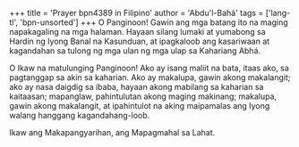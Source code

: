 +++
title = 'Prayer bpn4389 in Filipino'
author = 'Abdu'l-Bahá'
tags = ['lang-tl', 'bpn-unsorted']
+++
O Panginoon! Gawin ang mga batang ito na maging napakagaling na mga halaman. Hayaan silang lumaki at yumabong sa Hardin ng Iyong Banal na Kasunduan, at ipagkaloob ang kasariwaan at kagandahan sa tulong ng mga ulan ng mga ulap sa Kahariang Abhá.

O Ikaw na matulunging Panginoon! Ako ay isang maliit na bata, itaas ako, sa pagtanggap sa akin sa kaharian. Ako ay makalupa, gawin akong makalangit; ako ay nasa daigdig sa ibaba, hayaan akong mabilang sa kaharian sa kaitaasan; mapanglaw, pahintulutan akong maging makinang; makalupa, gawin akong makalangit, at ipahintulot na aking maipamalas ang Iyong walang hanggang kagandahang-loob.

Ikaw ang Makapangyarihan, ang Mapagmahal sa Lahat.
